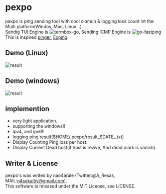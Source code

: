 # pexpo
pexpo is ping sending tool with cool clomun & logging loss count int the Multi platform(Windos, Mac, Linux...).  
Sendig TUI Engine is ![termbox-go](https://github.com/nsf/termbox-go), Sending ICMP Engine is ![go-fastping](https://github.com/tatsushid/go-fastping)
This is inspired [pinger](https://github.com/hirose31/pinger), [Exping](http://www.woodybells.com/exping.html).
  
## Demo (Linux)
![result](https://github.com/nao4arale/pexpo/blob/master/pexpo_linux.gif)

## Demo (windows)
![result](https://github.com/nao4arale/pexpo/blob/master/pexpo_windows.gif)

## implemention
- very light application.
- supporting the windows!!
- ipv4, and ipv6!!
- logging ping result($HOME/.pexpo/result_$DATE_.txt)
- Display Counting Ping loss per host.
- Display Current Dead host(if host is revive, And dead mark is vanish).

## Writer & License
pexpo's was writed by nao4arale (Twitter:@A_Resas, MAIL:n4sekai5y@gmail.com).  
This software is released under the MIT License, see LICENSE.
